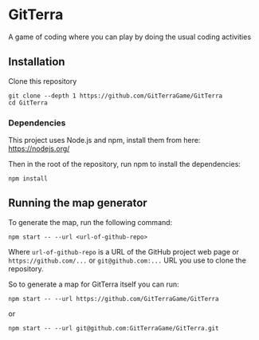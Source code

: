 # GitTerra

A game of coding where you can play by doing the usual coding activities

## Installation

Clone this repository

```
git clone --depth 1 https://github.com/GitTerraGame/GitTerra
cd GitTerra
```

### Dependencies

This project uses Node.js and npm, install them from here:
https://nodejs.org/

Then in the root of the repository, run npm to install the dependencies:

```
npm install
```

## Running the map generator

To generate the map, run the following command:

```
npm start -- --url <url-of-github-repo>
```

Where `url-of-github-repo` is a URL of the GitHub project web page or `https://github.com/...` or `git@github.com:...` URL you use to clone the repository.

So to generate a map for GitTerra itself you can run:

```
npm start -- --url https://github.com/GitTerraGame/GitTerra
```

or

```
npm start -- --url git@github.com:GitTerraGame/GitTerra.git
```
